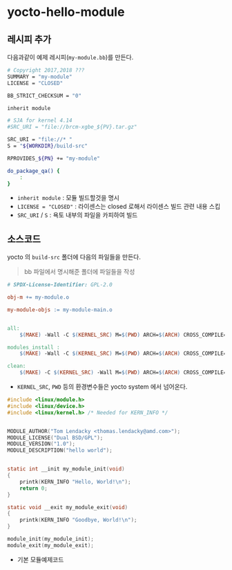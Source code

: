 # yocto-hello-module


## 레시피 추가

다음과같이 예제 레시피(`my-module.bb`)를 만든다.

```sh
# Copyright 2017,2018 ???
SUMMARY = "my-module"
LICENSE = "CLOSED"

BB_STRICT_CHECKSUM = "0"

inherit module

# SJA for kernel 4.14
#SRC_URI = "file://brcm-xgbe_${PV}.tar.gz"

SRC_URI = "file://* "
S = "${WORKDIR}/build-src"

RPROVIDES_${PN} += "my-module"

do_package_qa() {
	:
}

```

- `inherit module` : 모듈 빌드할것을 명시
- `LICENSE = "CLOSED"` : 라이센스는 closed 로해서 라이센스 빌드 관련 내용 스킵
- `SRC_URI` / `S` : 욕토 내부의 파일을 카피하여 빌드


## 소스코드

yocto 의 `build-src` 폴더에 다음의 파일들을 만든다.

> bb 파일에서 명시해준 폴더에 파일들을 작성

```Makefile
# SPDX-License-Identifier: GPL-2.0

obj-m += my-module.o

my-module-objs := my-module-main.o


all:
	$(MAKE) -Wall -C $(KERNEL_SRC) M=$(PWD) ARCH=$(ARCH) CROSS_COMPILE=$(CROSS_COMPILE)  modules

modules_install :
	$(MAKE) -Wall -C $(KERNEL_SRC) M=$(PWD) ARCH=$(ARCH) CROSS_COMPILE=$(CROSS_COMPILE) modules_install

clean:
	$(MAKE) -C $(KERNEL_SRC) -Wall M=$(PWD) ARCH=$(ARCH) CROSS_COMPILE=$(CROSS_COMPILE) $@

```

- `KERNEL_SRC`, `PWD` 등의 환경변수들은 yocto system 에서 넘어온다.

```c
#include <linux/module.h>
#include <linux/device.h>
#include <linux/kernel.h> /* Needed for KERN_INFO */


MODULE_AUTHOR("Tom Lendacky <thomas.lendacky@amd.com>");
MODULE_LICENSE("Dual BSD/GPL");
MODULE_VERSION("1.0");
MODULE_DESCRIPTION("hello world");


static int __init my_module_init(void)
{
	printk(KERN_INFO "Hello, World!\n");
	return 0;
}

static void __exit my_module_exit(void)
{
	printk(KERN_INFO "Goodbye, World!\n");
}

module_init(my_module_init);
module_exit(my_module_exit);
```

- 기본 모듈예제코드
